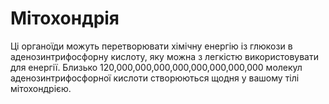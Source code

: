 # Мітохондрія

Ці органоїди можуть перетворювати хімічну енергію із глюкози в
аденозинтрифосфорну кислоту, яку можна з легкістю використовувати для енергії.
Близько 120,000,000,000,000,000,000,000,000 молекул аденозинтрифосфорної кислоти
створюються щодня у вашому тілі мітохондрією.

